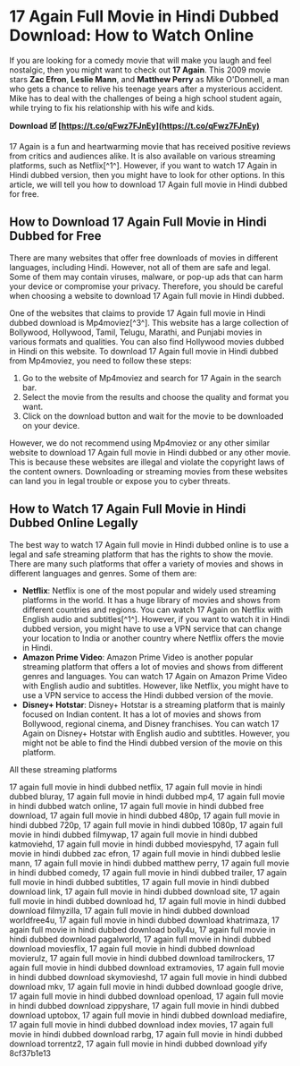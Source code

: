 
 
# 17 Again Full Movie in Hindi Dubbed Download: How to Watch Online
 
If you are looking for a comedy movie that will make you laugh and feel nostalgic, then you might want to check out **17 Again**. This 2009 movie stars **Zac Efron**, **Leslie Mann**, and **Matthew Perry** as Mike O'Donnell, a man who gets a chance to relive his teenage years after a mysterious accident. Mike has to deal with the challenges of being a high school student again, while trying to fix his relationship with his wife and kids.
 
**Download 🗹 [https://t.co/qFwz7FJnEy](https://t.co/qFwz7FJnEy)**


 
17 Again is a fun and heartwarming movie that has received positive reviews from critics and audiences alike. It is also available on various streaming platforms, such as Netflix[^1^]. However, if you want to watch 17 Again in Hindi dubbed version, then you might have to look for other options. In this article, we will tell you how to download 17 Again full movie in Hindi dubbed for free.
 
## How to Download 17 Again Full Movie in Hindi Dubbed for Free
 
There are many websites that offer free downloads of movies in different languages, including Hindi. However, not all of them are safe and legal. Some of them may contain viruses, malware, or pop-up ads that can harm your device or compromise your privacy. Therefore, you should be careful when choosing a website to download 17 Again full movie in Hindi dubbed.
 
One of the websites that claims to provide 17 Again full movie in Hindi dubbed download is Mp4moviez[^3^]. This website has a large collection of Bollywood, Hollywood, Tamil, Telugu, Marathi, and Punjabi movies in various formats and qualities. You can also find Hollywood movies dubbed in Hindi on this website. To download 17 Again full movie in Hindi dubbed from Mp4moviez, you need to follow these steps:
 
1. Go to the website of Mp4moviez and search for 17 Again in the search bar.
2. Select the movie from the results and choose the quality and format you want.
3. Click on the download button and wait for the movie to be downloaded on your device.

However, we do not recommend using Mp4moviez or any other similar website to download 17 Again full movie in Hindi dubbed or any other movie. This is because these websites are illegal and violate the copyright laws of the content owners. Downloading or streaming movies from these websites can land you in legal trouble or expose you to cyber threats.
 
## How to Watch 17 Again Full Movie in Hindi Dubbed Online Legally
 
The best way to watch 17 Again full movie in Hindi dubbed online is to use a legal and safe streaming platform that has the rights to show the movie. There are many such platforms that offer a variety of movies and shows in different languages and genres. Some of them are:

- **Netflix**: Netflix is one of the most popular and widely used streaming platforms in the world. It has a huge library of movies and shows from different countries and regions. You can watch 17 Again on Netflix with English audio and subtitles[^1^]. However, if you want to watch it in Hindi dubbed version, you might have to use a VPN service that can change your location to India or another country where Netflix offers the movie in Hindi.
- **Amazon Prime Video**: Amazon Prime Video is another popular streaming platform that offers a lot of movies and shows from different genres and languages. You can watch 17 Again on Amazon Prime Video with English audio and subtitles. However, like Netflix, you might have to use a VPN service to access the Hindi dubbed version of the movie.
- **Disney+ Hotstar**: Disney+ Hotstar is a streaming platform that is mainly focused on Indian content. It has a lot of movies and shows from Bollywood, regional cinema, and Disney franchises. You can watch 17 Again on Disney+ Hotstar with English audio and subtitles. However, you might not be able to find the Hindi dubbed version of the movie on this platform.

All these streaming platforms
 
17 again full movie in hindi dubbed netflix,  17 again full movie in hindi dubbed bluray,  17 again full movie in hindi dubbed mp4,  17 again full movie in hindi dubbed watch online,  17 again full movie in hindi dubbed free download,  17 again full movie in hindi dubbed 480p,  17 again full movie in hindi dubbed 720p,  17 again full movie in hindi dubbed 1080p,  17 again full movie in hindi dubbed filmywap,  17 again full movie in hindi dubbed katmoviehd,  17 again full movie in hindi dubbed moviespyhd,  17 again full movie in hindi dubbed zac efron,  17 again full movie in hindi dubbed leslie mann,  17 again full movie in hindi dubbed matthew perry,  17 again full movie in hindi dubbed comedy,  17 again full movie in hindi dubbed trailer,  17 again full movie in hindi dubbed subtitles,  17 again full movie in hindi dubbed download link,  17 again full movie in hindi dubbed download site,  17 again full movie in hindi dubbed download hd,  17 again full movie in hindi dubbed download filmyzilla,  17 again full movie in hindi dubbed download worldfree4u,  17 again full movie in hindi dubbed download khatrimaza,  17 again full movie in hindi dubbed download bolly4u,  17 again full movie in hindi dubbed download pagalworld,  17 again full movie in hindi dubbed download moviesflix,  17 again full movie in hindi dubbed download movierulz,  17 again full movie in hindi dubbed download tamilrockers,  17 again full movie in hindi dubbed download extramovies,  17 again full movie in hindi dubbed download skymovieshd,  17 again full movie in hindi dubbed download mkv,  17 again full movie in hindi dubbed download google drive,  17 again full movie in hindi dubbed download openload,  17 again full movie in hindi dubbed download zippyshare,  17 again full movie in hindi dubbed download uptobox,  17 again full movie in hindi dubbed download mediafire,  17 again full movie in hindi dubbed download index movies,  17 again full movie in hindi dubbed download rarbg,  17 again full movie in hindi dubbed download torrentz2,  17 again full movie in hindi dubbed download yify
 8cf37b1e13
 
